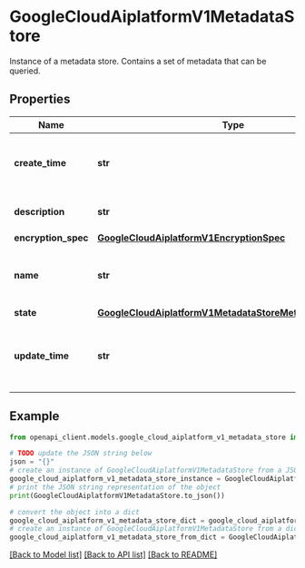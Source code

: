 # GoogleCloudAiplatformV1MetadataStore

Instance of a metadata store. Contains a set of metadata that can be queried.

## Properties

Name | Type | Description | Notes
------------ | ------------- | ------------- | -------------
**create_time** | **str** | Output only. Timestamp when this MetadataStore was created. | [optional] [readonly] 
**description** | **str** | Description of the MetadataStore. | [optional] 
**encryption_spec** | [**GoogleCloudAiplatformV1EncryptionSpec**](GoogleCloudAiplatformV1EncryptionSpec.md) |  | [optional] 
**name** | **str** | Output only. The resource name of the MetadataStore instance. | [optional] [readonly] 
**state** | [**GoogleCloudAiplatformV1MetadataStoreMetadataStoreState**](GoogleCloudAiplatformV1MetadataStoreMetadataStoreState.md) |  | [optional] 
**update_time** | **str** | Output only. Timestamp when this MetadataStore was last updated. | [optional] [readonly] 

## Example

```python
from openapi_client.models.google_cloud_aiplatform_v1_metadata_store import GoogleCloudAiplatformV1MetadataStore

# TODO update the JSON string below
json = "{}"
# create an instance of GoogleCloudAiplatformV1MetadataStore from a JSON string
google_cloud_aiplatform_v1_metadata_store_instance = GoogleCloudAiplatformV1MetadataStore.from_json(json)
# print the JSON string representation of the object
print(GoogleCloudAiplatformV1MetadataStore.to_json())

# convert the object into a dict
google_cloud_aiplatform_v1_metadata_store_dict = google_cloud_aiplatform_v1_metadata_store_instance.to_dict()
# create an instance of GoogleCloudAiplatformV1MetadataStore from a dict
google_cloud_aiplatform_v1_metadata_store_from_dict = GoogleCloudAiplatformV1MetadataStore.from_dict(google_cloud_aiplatform_v1_metadata_store_dict)
```
[[Back to Model list]](../README.md#documentation-for-models) [[Back to API list]](../README.md#documentation-for-api-endpoints) [[Back to README]](../README.md)


